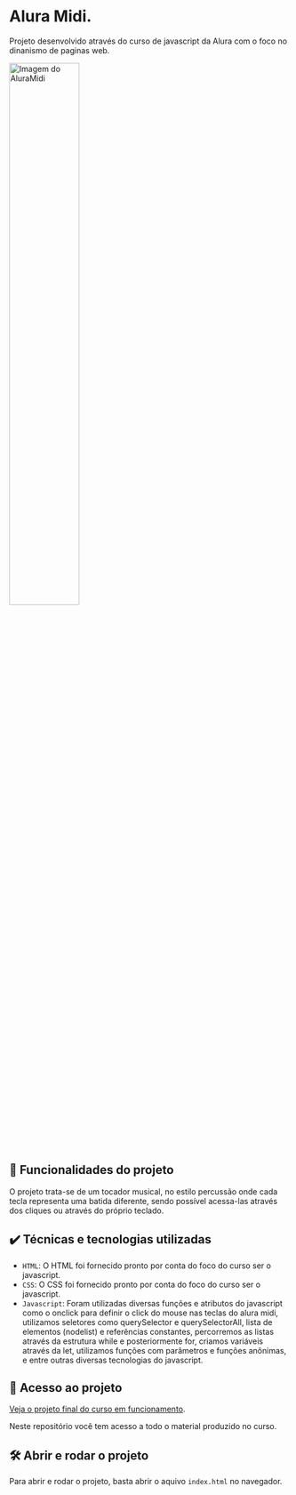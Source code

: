 
# Alura Midi.

Projeto desenvolvido através do curso de javascript da Alura com o foco no dinanismo de paginas web.

<img src="https://media.discordapp.net/attachments/1088632745862897765/1137955823725838346/image.png?width=983&height=553" alt="Imagem do AluraMidi" width="50%">


## 🔨 Funcionalidades do projeto

O projeto trata-se de um tocador musical, no estilo percussão onde cada tecla representa uma batida diferente, sendo possível acessa-las através dos cliques ou através do próprio teclado. 

## ✔️ Técnicas e tecnologias utilizadas

- `HTML`: O HTML foi fornecido pronto por conta do foco do curso ser o javascript.
- `CSS`: O CSS foi fornecido pronto por conta do foco do curso ser o javascript.
- `Javascript`: Foram utilizadas diversas funções e atributos do javascript como o onclick para definir o click do mouse nas teclas do alura midi, utilizamos seletores como querySelector e querySelectorAll, lista de elementos (nodelist) e referências constantes, percorremos as listas através da estrutura while e posteriormente for, criamos variáveis através da let, utilizamos funções com parâmetros e funções anônimas, e entre outras diversas tecnologias do javascript.

## 📁 Acesso ao projeto

[Veja o projeto final do curso em funcionamento]().

Neste repositório você tem acesso a todo o material produzido no curso.

## 🛠️ Abrir e rodar o projeto

Para abrir e rodar o projeto, basta abrir o aquivo `index.html` no navegador.
